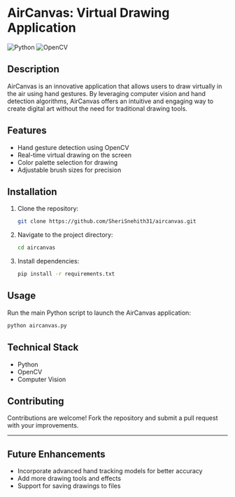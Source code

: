 
# AirCanvas: Virtual Drawing Application

![Python](https://img.shields.io/badge/Python-3.x-blue)
![OpenCV](https://img.shields.io/badge/Library-OpenCV-green)

## Description
AirCanvas is an innovative application that allows users to draw virtually in the air using hand gestures. By leveraging computer vision and hand detection algorithms, AirCanvas offers an intuitive and engaging way to create digital art without the need for traditional drawing tools.

## Features
- Hand gesture detection using OpenCV
- Real-time virtual drawing on the screen
- Color palette selection for drawing
- Adjustable brush sizes for precision

## Installation
1. Clone the repository:
   ```bash
   git clone https://github.com/SheriSnehith31/aircanvas.git
   ```
2. Navigate to the project directory:
   ```bash
   cd aircanvas
   ```
3. Install dependencies:
   ```bash
   pip install -r requirements.txt
   ```

## Usage
Run the main Python script to launch the AirCanvas application:
```bash
python aircanvas.py
```

## Technical Stack
- Python
- OpenCV
- Computer Vision

## Contributing
Contributions are welcome! Fork the repository and submit a pull request with your improvements.

---

## Future Enhancements
- Incorporate advanced hand tracking models for better accuracy
- Add more drawing tools and effects
- Support for saving drawings to files
